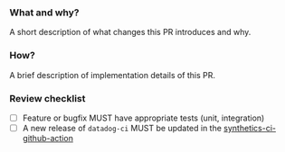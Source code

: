 ### What and why?

A short description of what changes this PR introduces and why.

### How?

A brief description of implementation details of this PR.

### Review checklist

- [ ] Feature or bugfix MUST have appropriate tests (unit, integration)
- [ ] A new release of `datadog-ci` MUST be updated in the [synthetics-ci-github-action](https://github.com/DataDog/synthetics-ci-github-action)
